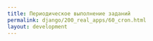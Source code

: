 ```yaml
---
title: Периодическое выполнение заданий
permalink: django/200_real_apps/60_cron.html
layout: development
---
```

